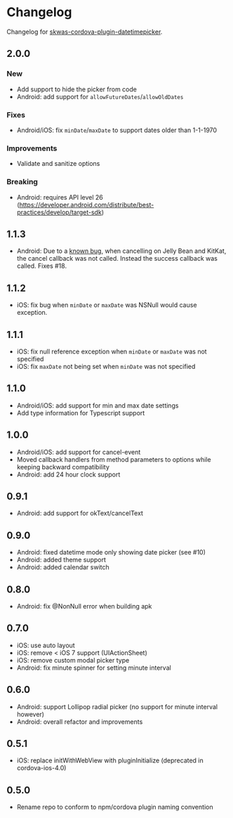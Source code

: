 
# Changelog

Changelog for [skwas-cordova-plugin-datetimepicker](./README.md).

## 2.0.0

### New

- Add support to hide the picker from code
- Android: add support for `allowFutureDates`/`allowOldDates`

### Fixes

- Android/iOS: fix `minDate`/`maxDate` to support dates older than 1-1-1970

### Improvements

- Validate and sanitize options

### Breaking

- Android: requires API level 26 (https://developer.android.com/distribute/best-practices/develop/target-sdk)

## 1.1.3

- Android: Due to a [known bug](https://issuetracker.google.com/issues/36951008), when cancelling on Jelly Bean and KitKat, the cancel callback was not called. Instead the success callback was called. Fixes #18.

## 1.1.2

- iOS: fix bug when `minDate` or `maxDate` was NSNull would cause exception.

## 1.1.1

- iOS: fix null reference exception when `minDate` or  `maxDate` was not specified
- iOS: fix `maxDate` not being set when `minDate` was not specified

## 1.1.0

- Android/iOS: add support for min and max date settings
- Add type information for Typescript support

## 1.0.0

- Android/iOS: add support for cancel-event
- Moved callback handlers from method parameters to options while keeping backward compatibility
- Android: add 24 hour clock support

## 0.9.1

- Android: add support for okText/cancelText

## 0.9.0

- Android: fixed datetime mode only showing date picker (see #10)
- Android: added theme support
- Android: added calendar switch

## 0.8.0

- Android: fix @NonNull error when building apk

## 0.7.0

- iOS: use auto layout
- iOS: remove < iOS 7 support (UIActionSheet)
- iOS: remove custom modal picker type
- Android: fix minute spinner for setting minute interval

## 0.6.0

- Android: support Lollipop radial picker (no support for minute interval however)
- Android: overall refactor and improvements

## 0.5.1

- iOS: replace initWithWebView with pluginInitialize (deprecated in cordova-ios-4.0)

## 0.5.0

- Rename repo to conform to npm/cordova plugin naming convention
